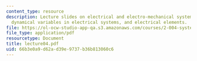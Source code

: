 ```yaml
---
content_type: resource
description: Lecture slides on electrical and electro-mechanical system transfer functions,
  dynamical variables in electrical systems, and electrical elements.
file: https://ol-ocw-studio-app-qa.s3.amazonaws.com/courses/2-004-systems-modeling-and-control-ii-fall-2007/66b3e0a9d62ad39e9737b36b813060c6_lecture04.pdf
file_type: application/pdf
resourcetype: Document
title: lecture04.pdf
uid: 66b3e0a9-d62a-d39e-9737-b36b813060c6
---
```


